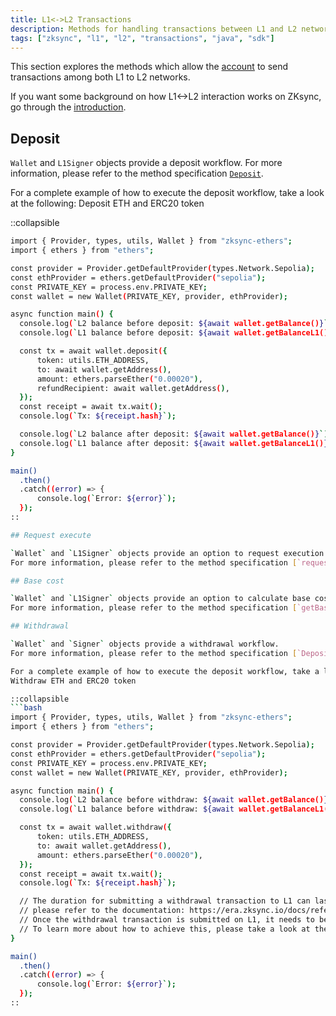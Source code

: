```yaml
---
title: L1<->L2 Transactions
description: Methods for handling transactions between L1 and L2 networks on ZKsync
tags: ["zksync", "l1", "l2", "transactions", "java", "sdk"]
---
```


This section explores the methods which allow the [account](/java/api/accounts/wallet) to send transactions
among both L1 to L2 networks.

If you want some background on how L1<->L2 interaction works on ZKsync, go through the
[introduction](https://docs.zksync.io/build/developer-reference/l1-l2-interoperability).

## Deposit

`Wallet` and `L1Signer` objects provide a deposit workflow.
For more information, please refer to the method specification [`Deposit`](/java/api/accounts/wallet#deposit).

For a complete example of how to execute the deposit workflow, take a look at the following:
Deposit ETH and ERC20 token

::collapsible

  ```bash
import { Provider, types, utils, Wallet } from "zksync-ethers";
import { ethers } from "ethers";

const provider = Provider.getDefaultProvider(types.Network.Sepolia);
const ethProvider = ethers.getDefaultProvider("sepolia");
const PRIVATE_KEY = process.env.PRIVATE_KEY;
const wallet = new Wallet(PRIVATE_KEY, provider, ethProvider);

async function main() {
    console.log(`L2 balance before deposit: ${await wallet.getBalance()}`);
    console.log(`L1 balance before deposit: ${await wallet.getBalanceL1()}`);

    const tx = await wallet.deposit({
        token: utils.ETH_ADDRESS,
        to: await wallet.getAddress(),
        amount: ethers.parseEther("0.00020"),
        refundRecipient: await wallet.getAddress(),
    });
    const receipt = await tx.wait();
    console.log(`Tx: ${receipt.hash}`);

    console.log(`L2 balance after deposit: ${await wallet.getBalance()}`);
    console.log(`L1 balance after deposit: ${await wallet.getBalanceL1()}`);
}

main()
    .then()
    .catch((error) => {
        console.log(`Error: ${error}`);
    });
::

## Request execute

`Wallet` and `L1Signer` objects provide an option to request execution of L2 transaction from L1.
For more information, please refer to the method specification [`requestExecute`](/java/api/accounts/wallet#requestexecute).

## Base cost

`Wallet` and `L1Signer` objects provide an option to calculate base cost for L2 transaction.
For more information, please refer to the method specification [`getBaseCost`](/java/api/accounts/wallet#getbasecost).

## Withdrawal

`Wallet` and `Signer` objects provide a withdrawal workflow.
For more information, please refer to the method specification [`Deposit`](/java/api/accounts/wallet#deposit).

For a complete example of how to execute the deposit workflow, take a look at the following:
Withdraw ETH and ERC20 token

::collapsible
  ```bash
import { Provider, types, utils, Wallet } from "zksync-ethers";
import { ethers } from "ethers";

const provider = Provider.getDefaultProvider(types.Network.Sepolia);
const ethProvider = ethers.getDefaultProvider("sepolia");
const PRIVATE_KEY = process.env.PRIVATE_KEY;
const wallet = new Wallet(PRIVATE_KEY, provider, ethProvider);

async function main() {
    console.log(`L2 balance before withdraw: ${await wallet.getBalance()}`);
    console.log(`L1 balance before withdraw: ${await wallet.getBalanceL1()}`);

    const tx = await wallet.withdraw({
        token: utils.ETH_ADDRESS,
        to: await wallet.getAddress(),
        amount: ethers.parseEther("0.00020"),
    });
    const receipt = await tx.wait();
    console.log(`Tx: ${receipt.hash}`);

    // The duration for submitting a withdrawal transaction to L1 can last up to 24 hours. For additional information,
    // please refer to the documentation: https://era.zksync.io/docs/reference/troubleshooting/withdrawal-delay.html.
    // Once the withdrawal transaction is submitted on L1, it needs to be finalized.
    // To learn more about how to achieve this, please take a look at the 04_finalize_withdraw.ts script.
}

main()
    .then()
    .catch((error) => {
        console.log(`Error: ${error}`);
    });
::
